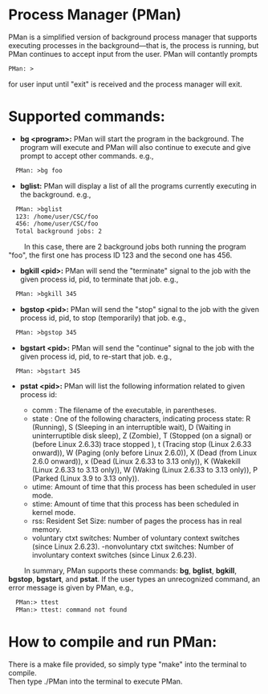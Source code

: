 # Process Manager (PMan)

PMan is a simplified version of background process manager that supports executing processes in the background—that is, the process is running, but PMan continues to accept input from the user. PMan will contantly prompts <br />
```diff
PMan: >
```
for user input until "exit" is received and the process manager will exit. <br />

# Supported commands:
- **bg \<program\>:** PMan will start the program in the background. The program will execute and PMan will also continue to execute and give prompt to accept other commands. e.g., 
```diff
  PMan: >bg foo
``` 
- **bglist:** PMan will display a list of all the programs currently executing in the background. e.g., 
```diff
  PMan: >bglist
  123: /home/user/CSC/foo
  456: /home/user/CSC/foo
  Total background jobs: 2
```
&nbsp;&nbsp;&nbsp;&nbsp;&nbsp;&nbsp;&nbsp;&nbsp;In this case, there are 2 background jobs both running the program "foo", the first one has process ID 123 and the second one has 456.
    
- **bgkill \<pid\>:**  PMan will send the "terminate" signal to the job with the given process id, pid, to terminate that job. e.g., 
```diff
  PMan: >bgkill 345
```

- **bgstop \<pid\>:**  PMan will send the "stop" signal to the job with the given process id, pid, to stop (temporarily) that job. e.g., 
```diff
  PMan: >bgstop 345
```

- **bgstart \<pid\>:** PMan will send the "continue" signal to the job with the given process id, pid, to re-start that job. e.g., 
```dif
  PMan: >bgstart 345
```

- **pstat \<pid\>:**   PMan will list the following information related to given process id:

  - comm : The filename of the executable, in parentheses. 
  - state : One of the following characters, indicating process state: R (Running), S (Sleeping in an interruptible wait), D (Waiting in uninterruptible disk sleep), Z (Zombie), T (Stopped (on a signal) or (before Linux 2.6.33) trace stopped ), t (Tracing stop (Linux 2.6.33 onward)), W (Paging (only before Linux 2.6.0)), X (Dead (from Linux 2.6.0 onward)), x (Dead (Linux 2.6.33 to 3.13 only)), K (Wakekill (Linux 2.6.33 to 3.13 only)), W (Waking (Linux 2.6.33 to 3.13 only)), P (Parked (Linux 3.9 to 3.13 only)).
  - utime: Amount of time that this process has been scheduled in user mode.
  - stime: Amount of time that this process has been scheduled in kernel mode.
  - rss: Resident Set Size: number of pages the process has in real memory.
  - voluntary ctxt switches: Number of voluntary context switches (since Linux 2.6.23).
  -nonvoluntary ctxt switches: Number of involuntary context switches (since Linux 2.6.23).
    
&nbsp;&nbsp;&nbsp;&nbsp;&nbsp;&nbsp;&nbsp;&nbsp;In summary, PMan supports these commands: **bg**, **bglist**, **bgkill**, **bgstop**, **bgstart**, and **pstat**. If the user types an unrecognized command, an error message is given by PMan, e.g., 
```diff
  PMan:> ttest
  PMan:> ttest: command not found
```


# How to compile and run PMan:

There is a make file provided, so simply type "make" into the terminal to compile. <br />
Then type ./PMan into the terminal to execute PMan.
